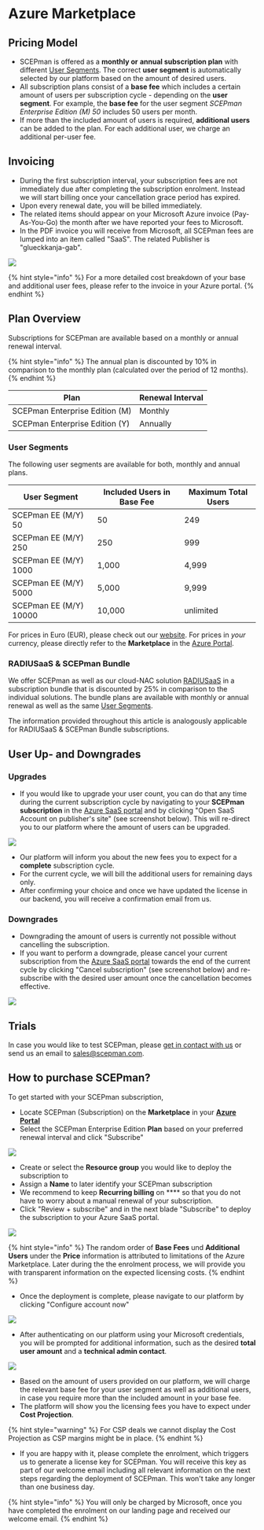 # Azure Marketplace

## Pricing Model

* SCEPman is offered as a **monthly or** **annual subscription plan** with different [User Segments](azure-marketplace.md#user-segments). The correct **user segment** is automatically selected by our platform based on the amount of desired users.
* All subscription plans consist of a **base fee** which includes a certain amount of users per subscription cycle - depending on the **user segment**. For example, the **base fee** for the user segment _SCEPman Enterprise Edition (M) 50_ includes 50 users per month.
* If more than the included amount of users is required, **additional users** can be added to the  plan. For each additional user, we charge an additional per-user fee.

## Invoicing

* During the first subscription interval, your subscription fees are not immediately due after completing the subscription enrolment. Instead we will start billing once your cancellation grace period has expired.&#x20;
* Upon every renewal date, you will be billed immediately.
* The related items should appear on your Microsoft Azure invoice (Pay-As-You-Go) the month after we have reported your fees to Microsoft.
* In the PDF invoice you will receive from Microsoft, all SCEPman fees are lumped into an item called "SaaS". The related Publisher is "glueckkanja-gab".

![](<../.gitbook/assets/Screenshot 2022-02-18 at 12.39.15.png>)

{% hint style="info" %}
For a more detailed cost breakdown of your base and additional user fees, please refer to the invoice in your Azure portal.
{% endhint %}

## Plan Overview

Subscriptions for SCEPman are available based on a monthly or annual renewal interval.

{% hint style="info" %}
The annual plan is discounted by 10% in comparison to the monthly plan (calculated over the period of 12 months).
{% endhint %}

| **Plan**                       | **Renewal Interval** |
| ------------------------------ | -------------------- |
| SCEPman Enterprise Edition (M) | Monthly              |
| SCEPman Enterprise Edition (Y) | Annually             |

### User Segments

The following user segments are available for both, monthly and annual plans.&#x20;

| **User Segment**       | **Included Users in Base Fee** | **Maximum Total Users** |
| ---------------------- | ------------------------------ | ----------------------- |
| SCEPman EE (M/Y) 50    | 50                             | 249                     |
| SCEPman EE (M/Y) 250   | 250                            | 999                     |
| SCEPman EE (M/Y) 1000  | 1,000                          | 4,999                   |
| SCEPman EE (M/Y) 5000  | 5,000                          | 9,999                   |
| SCEPman EE (M/Y) 10000 | 10,000                         | unlimited               |

For prices in Euro (EUR), please check out our <mark style="color:green;"></mark> [website](https://www.scepman.com/pricing/). For prices in _your_ currency, please directly refer to the **Marketplace** in the [Azure Portal](https://portal.azure.com/).

### RADIUSaaS & SCEPman Bundle

We offer SCEPman as well as our cloud-NAC solution [RADIUSaaS](https://www.radius-as-a-service.com/) in a subscription bundle that is discounted by 25% in comparison to the individual solutions. The bundle plans are available with monthly or annual renewal as well as the same [User Segments](azure-marketplace.md#user-segments).&#x20;

The information provided throughout this article is analogously applicable for RADIUSaaS & SCEPman Bundle subscriptions.

## User Up- and Downgrades

### Upgrades

* If you would like to upgrade your user count, you can do that any time during the current subscription cycle by navigating to your **SCEPman subscription** in the [Azure SaaS portal](https://portal.azure.com/#blade/HubsExtension/BrowseResourceBlade/resourceType/Microsoft.SaaS%2Fresources) <mark style="color:green;"></mark> and by clicking "Open SaaS Account on publisher's site" (see screenshot below). This will re-direct you to our platform where the amount of users can be upgraded.

![](<../.gitbook/assets/Screenshot 2022-02-18 at 19.25.35 2.png>)

* Our platform will inform you about the new fees you to expect for a **complete** subscription cycle.
* For the current cycle, we will bill the additional users for remaining days only.
* After confirming your choice and once we have updated the license in our backend, you will receive a confirmation email from us.

### Downgrades

* Downgrading the amount of users is currently not possible without cancelling the subscription.
* If you want to perform a downgrade, please cancel your current subscription from the <mark style="color:green;"></mark> [Azure SaaS portal](https://portal.azure.com/#blade/HubsExtension/BrowseResourceBlade/resourceType/Microsoft.SaaS%2Fresources) towards the end of the current cycle by clicking "Cancel subscription" (see screenshot below) and re-subscribe with the desired user amount once the cancellation becomes effective.

![](<../.gitbook/assets/Screenshot 2022-02-18 at 19.25.35 3.png>)

## **Trials**

In case you would like to test SCEPman, please [get in contact with us](https://www.scepman.com/start-now/#try) or send us an email to [sales@scepman.com](mailto:sales@scepman.com).

## How to purchase SCEPman?

To get started with your SCEPman subscription,

* Locate SCEPman (Subscription) on the **Marketplace** in your [**Azure Portal**](https://portal.azure.com/#create/glueckkanja-gabag.radiusaas-transactable-prod/preview)&#x20;
* Select the SCEPman Enterprise Edition **Plan** based on your preferred renewal interval and click "Subscribe"

![](<../.gitbook/assets/image (10).png>)

* Create or select the **Resource group** you would like to deploy the subscription to
* Assign a **Name** to later identify your SCEPman subscription
* We recommend to keep **Recurring billing** on **** so that you do not have to worry about a manual renewal of your subscription.
* Click "Review + subscribe" and in the next blade "Subscribe" to deploy the subscription to your Azure SaaS portal.

![](<../.gitbook/assets/image (7).png>)

{% hint style="info" %}
The random order of **Base Fees** und **Additional Users** under the **Price** information is attributed to limitations of the Azure Marketplace. Later during the the enrolment process, we will provide you with transparent information on the expected licensing costs.
{% endhint %}

* Once the deployment is complete, please navigate to our platform by clicking "Configure account now"

![](<../.gitbook/assets/image (4).png>)

* After authenticating on our platform using your Microsoft credentials, you will be prompted for additional information, such as the desired **total user amount** and a **technical admin contact**.

![](../.gitbook/assets/Screenshot\_2022-02-18\_at\_19\_21\_14.png)

* Based on the amount of users provided on our platform, we will charge the relevant base fee for your user segment as well as additional users, in case you require more than the included amount in your base fee.
* The platform will show you the licensing fees you have to expect under **Cost Projection**.

{% hint style="warning" %}
For CSP deals we cannot display the Cost Projection as CSP margins might be in place.
{% endhint %}

* If you are happy with it, please complete the enrolment, which triggers us to generate a  license key for SCEPman. You will receive this key as part of our welcome email including all relevant information on the next steps regarding the deployment of SCEPman. This won't take any longer than one business day.

{% hint style="info" %}
You will only be charged by Microsoft, once you have completed the enrolment on our landing page and received our welcome email.
{% endhint %}
